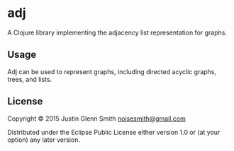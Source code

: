 # adj

A Clojure library implementing the adjacency list representation for graphs.

## Usage

Adj can be used to represent graphs, including directed acyclic graphs, trees, and lists.

## License

Copyright © 2015 Justin Glenn Smith noisesmith@gmail.com

Distributed under the Eclipse Public License either version 1.0 or (at
your option) any later version.
